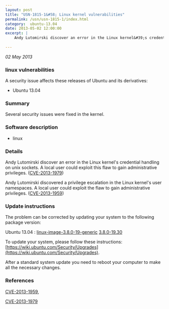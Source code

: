 ```yaml
---
layout: post
title: "USN-1815-1&#58; Linux kernel vulnerabilities"
permalink: /usn/usn-1815-1/index.html
category:  ubuntu-13.04
date: 2013-05-02 12:00:00
excerpt: |
    Andy Lutomirski discover an error in the Linux kernel&#39;s credential handling on unix sockets. A local user could exploit this flaw to gain administrative privileges. ([CVE-2013-1979](http://people.ubuntu.com/~ubuntu-security/cve/CVE-2013-1979))
    
--- 
```

 
 

*02 May 2013*

### linux vulnerabilities

A security issue affects these releases of Ubuntu and its derivatives:

* Ubuntu 13.04

### Summary

Several security issues were fixed in the kernel. 

### Software description

* linux 

### Details

Andy Lutomirski discover an error in the Linux kernel&#39;s credential handling on unix sockets. A local user could exploit this flaw to gain administrative privileges. ([CVE-2013-1979](http://people.ubuntu.com/~ubuntu-security/cve/CVE-2013-1979))

Andy Lutomirski discovered a privilege escalation in the Linux kernel&#39;s user namespaces. A local user could exploit the flaw to gain administrative privileges. ([CVE-2013-1959](http://people.ubuntu.com/~ubuntu-security/cve/CVE-2013-1959)) 

### Update instructions

The problem can be corrected by updating your system to the following package version:

Ubuntu 13.04
 : [linux-image-3.8.0-19-generic](https://launchpad.net/ubuntu/+source/linux) <span> [3.8.0-19.30](https://launchpad.net/ubuntu/+source/linux/3.8.0-19.30) </span> 

To update your system, please follow these instructions: [https://wiki.ubuntu.com/Security/Upgrades](https://wiki.ubuntu.com/Security/Upgrades).

After a standard system update you need to reboot your computer to make all the necessary changes. 

### References

 
 [CVE-2013-1959](http://people.ubuntu.com/~ubuntu-security/cve/CVE-2013-1959), 

 [CVE-2013-1979](http://people.ubuntu.com/~ubuntu-security/cve/CVE-2013-1979)
 

